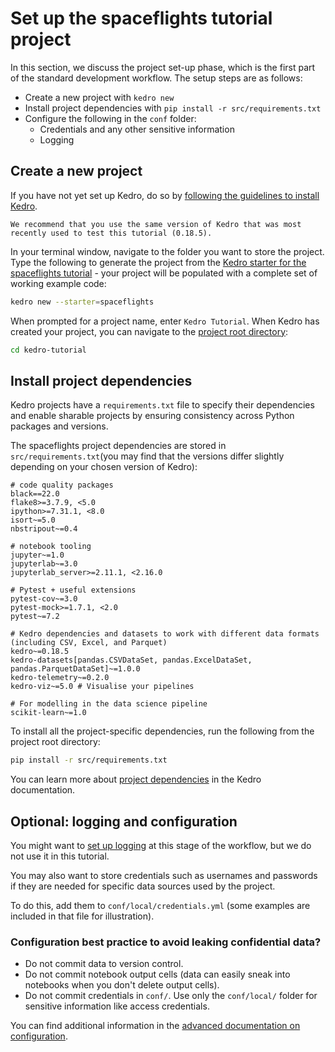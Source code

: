 # Set up the spaceflights tutorial project

In this section, we discuss the project set-up phase, which is the first part of the standard development workflow. The setup steps are as follows:

* Create a new project with `kedro new`
* Install project dependencies with `pip install -r src/requirements.txt`
* Configure the following in the `conf` folder:
	* Credentials and any other sensitive information
	* Logging

## Create a new project

If you have not yet set up Kedro, do so by [following the guidelines to install Kedro](../get_started/install.md).

```{important}
We recommend that you use the same version of Kedro that was most recently used to test this tutorial (0.18.5).
```

In your terminal window, navigate to the folder you want to store the project. Type the following to generate the project from the [Kedro starter for the spaceflights tutorial](https://github.com/kedro-org/kedro-starters/tree/main/spaceflights) - your project will be populated with a complete set of working example code:

```bash
kedro new --starter=spaceflights
```

When prompted for a project name, enter `Kedro Tutorial`. When Kedro has created your project, you can navigate to the [project root directory](./spaceflights_tutorial.md#project-root-directory):

```bash
cd kedro-tutorial
```

## Install project dependencies

Kedro projects have a `requirements.txt` file to specify their dependencies and enable sharable projects by ensuring consistency across Python packages and versions.

The spaceflights project dependencies are stored in `src/requirements.txt`(you may find that the versions differ slightly depending on your chosen version of Kedro):

```text
# code quality packages
black==22.0  
flake8>=3.7.9, <5.0 
ipython>=7.31.1, <8.0 
isort~=5.0 
nbstripout~=0.4 

# notebook tooling
jupyter~=1.0 
jupyterlab~=3.0 
jupyterlab_server>=2.11.1, <2.16.0

# Pytest + useful extensions
pytest-cov~=3.0 
pytest-mock>=1.7.1, <2.0 
pytest~=7.2 

# Kedro dependencies and datasets to work with different data formats (including CSV, Excel, and Parquet)
kedro~=0.18.5
kedro-datasets[pandas.CSVDataSet, pandas.ExcelDataSet, pandas.ParquetDataSet]~=1.0.0
kedro-telemetry~=0.2.0
kedro-viz~=5.0 # Visualise your pipelines
 
# For modelling in the data science pipeline
scikit-learn~=1.0
```

To install all the project-specific dependencies, run the following from the project root directory:

```bash
pip install -r src/requirements.txt
```

You can learn more about [project dependencies](../kedro_project_setup/dependencies.md) in the Kedro documentation.


## Optional: logging and configuration

You might want to [set up logging](../logging/logging.md) at this stage of the workflow, but we do not use it in this tutorial.

You may also want to store credentials such as usernames and passwords if they are needed for specific data sources used by the project.

To do this, add them to `conf/local/credentials.yml` (some examples are included in that file for illustration).

### Configuration best practice to avoid leaking confidential data?

* Do not commit data to version control.
* Do not commit notebook output cells (data can easily sneak into notebooks when you don't delete output cells).
* Do not commit credentials in `conf/`. Use only the `conf/local/` folder for sensitive information like access credentials.

You can find additional information in the [advanced documentation on configuration](../kedro_project_setup/configuration.md).

